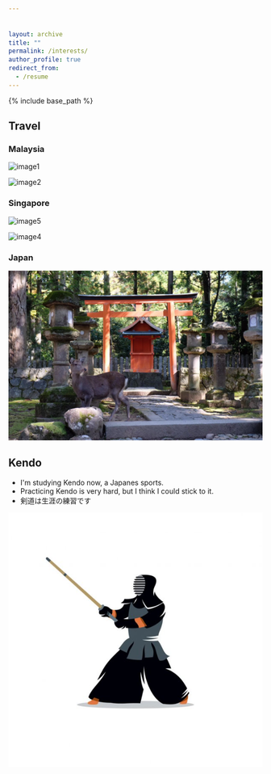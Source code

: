 ```yaml
---


layout: archive
title: ""
permalink: /interests/
author_profile: true
redirect_from:
  - /resume
---
```


{% include base_path %}
## Travel


### Malaysia

![image1](images/image1.JPG)



![image2](images/image2.JPG)



### Singapore

![image5](images/image5.JPG)



![image4](images/image4.JPG)



### Japan

![image3](images/image3.jpg)



## Kendo
- I'm studying Kendo now, a Japanes sports.
- Practicing Kendo is very hard, but I think I could stick to it.
- 剣道は生涯の練習です

 ![kendo](images/kendo.jpg)

